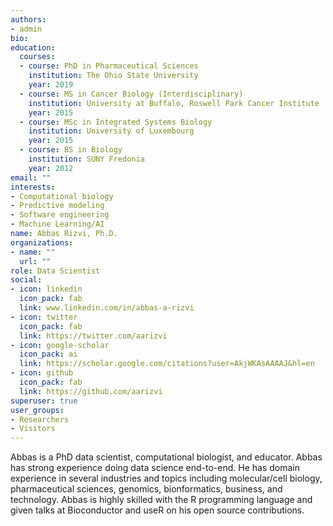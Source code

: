 ```yaml
---
authors:
- admin
bio: 
education:
  courses:
  - course: PhD in Pharmaceutical Sciences
    institution: The Ohio State University
    year: 2019
  - course: MS in Cancer Biology (Interdisciplinary)
    institution: University at Buffalo, Roswell Park Cancer Institute
    year: 2015
  - course: MSc in Integrated Systems Biology
    institution: University of Luxembourg
    year: 2015
  - course: BS in Biology
    institution: SUNY Fredonia
    year: 2012
email: ""
interests:
- Computational biology
- Predictive modeling
- Software engineering
- Machine Learning/AI
name: Abbas Rizvi, Ph.D.
organizations:
- name: ""
  url: ""
role: Data Scientist
social:
- icon: linkedin
  icon_pack: fab
  link: www.linkedin.com/in/abbas-a-rizvi
- icon: twitter
  icon_pack: fab
  link: https://twitter.com/aarizvi
- icon: google-scholar
  icon_pack: ai
  link: https://scholar.google.com/citations?user=AkjWKAsAAAAJ&hl=en
- icon: github
  icon_pack: fab
  link: https://github.com/aarizvi
superuser: true
user_groups:
- Researchers
- Visitors
---
```


Abbas is a PhD data scientist, computational biologist, and educator. Abbas has strong experience doing data science end-to-end. He has domain experience in several industries  and topics including molecular/cell biology, pharmaceutical sciences, genomics, bionformatics, business, and technology. Abbas is highly skilled with the R programming language and given talks at Bioconductor and useR on his open source contributions. 



